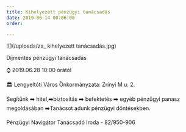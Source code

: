 ```yaml
---
title: Kihelyezett pénzügyi tanácsadás
date: 2019-06-14 00:06:00
order: 

---
```

![](/uploads/zs_ kihelyezett tanácsadás.jpg)

Díjmentes pénzügyi tanácsadás

  
⌚️ 2019.06.28 10:00 órától 

🏛 Lengyeltóti Város Önkormányzata: Zrínyi M u. 2.

Segítünk ➡️ hitel,➡️biztosítás ➡️ befektetés ➡️ egyéb pénzügyi panasz megoldásában ➡️Tanácsot adunk pénzügyi döntésekben.

Pénzügyi Navigátor Tanácsadó Iroda - 82/950-906

[](https://www.facebook.com/erdekvedelem.panaszkezeles.tanacsadas/photos/a.449357738830403/700342633731911/?type=3&eid=ARAA0qhf4YkaYPpyjsQNPWJ7D6eNiLXkkasfnM14SYSf-4M9bMb1aEMuFJRUq_1kVV5Jf5oWhmSc6GH1&__xts__%5B0%5D=68.ARCCfHtXDm1RzgQZig-zUJSuhj8TsSStd1VoVnaPIImS91fJ5H2vBQb4grI2lbwtXBxzK3CJpSpVWbNQsjZqH947bq1PMKnuSsNWtTXHjE316C2mOZldA-JxI-nL3IXfk5V696gy1Bkj1Y3q0HU0mfDPlruYBr7GKJwJWur9Ze13ecpebpynYraj8j4I3UOshqnpCL_4R5FWrrRwPHW3uXMhLnhqKyULxFALRdNN__Bwug8uJgF9DeiGzoGQqF4oApbzVkm7U24AZmWFQJ5ye85CecP8jgbdNxhdvTRs92Qr0YYDajtr6BV1_x4bZAVFPXysU1SXOl5bivRAOTCiKFw&__tn__=EHH-R)